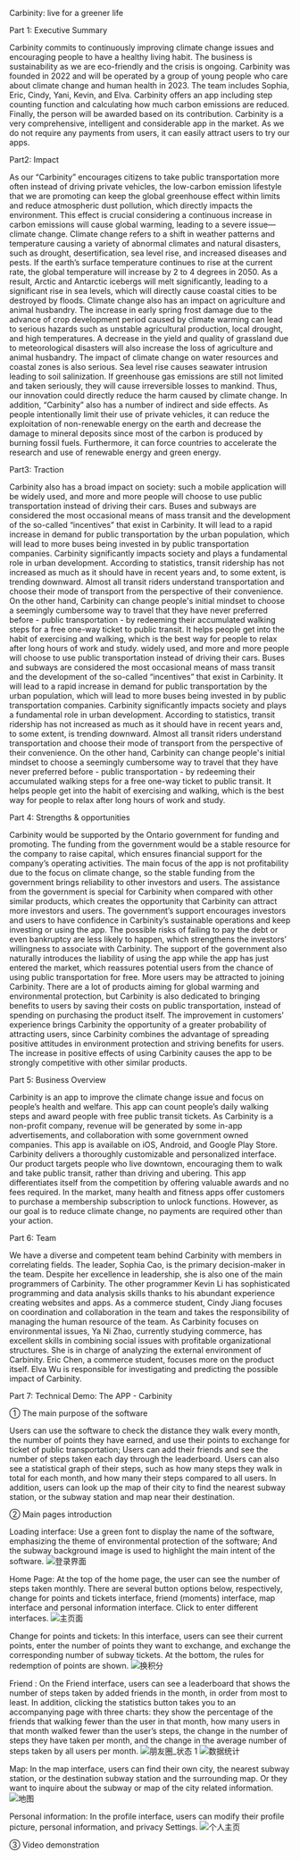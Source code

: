 Carbinity: live for a greener life


Part 1: Executive Summary 


Carbinity commits to continuously improving climate change issues and encouraging people to have a healthy living habit. The business is sustainability as we are eco-friendly and the crisis is ongoing. Carbinity was founded in 2022 and will be operated by a group of young people who care about climate change and human health in 2023. The team includes Sophia, Eric, Cindy, Yani, Kevin, and Elva. Carbinity offers an app including step counting function and calculating how much carbon emissions are reduced. Finally, the person will be awarded based on its contribution. Carbinity is a very comprehensive, intelligent and considerable app in the market. As we do not require any payments from users, it can easily attract users to try our apps. 



Part2: Impact 


As our “Carbinity” encourages citizens to take public transportation more often instead of driving private vehicles, the low-carbon emission lifestyle that we are promoting can keep the global greenhouse effect within limits and reduce atmospheric dust pollution, which directly impacts the environment. This effect is crucial considering a continuous increase in carbon emissions will cause global warming, leading to a severe issue—climate change. Climate change refers to a shift in weather patterns and temperature causing a variety of abnormal climates and natural disasters, such as drought, desertification, sea level rise, and increased diseases and pests. If the earth’s surface temperature continues to rise at the current rate, the global temperature will increase by 2 to 4 degrees in 2050. As a result, Arctic and Antarctic icebergs will melt significantly, leading to a significant rise in sea levels, which will directly cause coastal cities to be destroyed by floods. Climate change also has an impact on agriculture and animal husbandry. The increase in early spring frost damage due to the advance of crop development period caused by climate warming can lead to serious hazards such as unstable agricultural production, local drought, and high temperatures. A decrease in the yield and quality of grassland due to meteorological disasters will also increase the loss of agriculture and animal husbandry. The impact of climate change on water resources and coastal zones is also serious. Sea level rise causes seawater intrusion leading to soil salinization. If greenhouse gas emissions are still not limited and taken seriously, they will cause irreversible losses to mankind. Thus, our innovation could directly reduce the harm caused by climate change. In addition, “Carbinity” also has a number of indirect and side effects. As people intentionally limit their use of private vehicles, it can reduce the exploitation of non-renewable energy on the earth and decrease the damage to mineral deposits since most of the carbon is produced by burning fossil fuels. Furthermore, it can force countries to accelerate the research and use of renewable energy and green energy. 


Part3: Traction 


Carbinity also has a broad impact on society: such a mobile application will be widely used, and more and more people will choose to use public transportation instead of driving their cars. Buses and subways are considered the most occasional means of mass transit and the development of the so-called “incentives” that exist in Carbinity. It will lead to a rapid increase in demand for public transportation by the urban population, which will lead to more buses being invested in by public transportation companies. Carbinity significantly impacts society and plays a fundamental role in urban development. According to statistics, transit ridership has not increased as much as it should have in recent years and, to some extent, is trending downward. Almost all transit riders understand transportation and choose their mode of transport from the perspective of their convenience. On the other hand, Carbinity can change people's initial mindset to choose a seemingly cumbersome way to travel that they have never preferred before - public transportation - by redeeming their accumulated walking steps for a free one-way ticket to public transit. It helps people get into the habit of exercising and walking, which is the best way for people to relax after long hours of work and study. 
widely used, and more and more people will choose to use public transportation instead of driving their cars. Buses and subways are considered the most occasional means of mass transit and the development of the so-called “incentives” that exist in Carbinity. It will lead to a rapid increase in demand for public transportation by the urban population, which will lead to more buses being invested in by public transportation companies. Carbinity significantly impacts society and plays a fundamental role in urban development. According to statistics, transit ridership has not increased as much as it should have in recent years and, to some extent, is trending downward. Almost all transit riders understand transportation and choose their mode of transport from the perspective of their convenience. On the other hand, Carbinity can change people's initial mindset to choose a seemingly cumbersome way to travel that they have never preferred before - public transportation - by redeeming their accumulated walking steps for a free one-way ticket to public transit. It helps people get into the habit of exercising and walking, which is the best way for people to relax after long hours of work and study. 


Part 4: Strengths & opportunities 


Carbinity would be supported by the Ontario government for funding and promoting. The funding from the government would be a stable resource for the company to raise capital, which ensures financial support for the company’s operating activities. The main focus of the app is not profitability due to the focus on climate change, so the stable funding from the government brings reliability to other investors and users. The assistance from the government is special for Carbinity when compared with other similar products, which creates the opportunity that Carbinity can attract more investors and users. The government’s support encourages investors and users to have confidence in Carbinity’s sustainable operations and keep investing or using the app. The possible risks of failing to pay the debt or even bankruptcy are less likely to happen, which strengthens the investors’ willingness to associate with Carbinity. The support of the government also naturally introduces the liability of using the app while the app has just entered the market, which reassures potential users from the chance of using public transportation for free. More users may be attracted to joining Carbinity. There are a lot of products aiming for global warming and environmental protection, but Carbinity is also dedicated to bringing benefits to users by saving their costs on public transportation, instead of spending on purchasing the product itself. The improvement in customers’ experience brings Carbinity the opportunity of a greater probability of attracting users, since Carbinity combines the advantage of spreading positive attitudes in environment protection and striving benefits for users. The increase in positive effects of using Carbinity causes the app to be strongly competitive with other similar products. 


Part 5: Business Overview 


Carbinity is an app to improve the climate change issue and focus on people’s health and welfare. This app can count people’s daily walking steps and award people with free public transit tickets. As Carbinity is a non-profit company, revenue will be generated by some in-app advertisements, and collaboration with some government owned companies. This app is available on iOS, Android, and Google Play Store. Carbinity delivers a thoroughly customizable and personalized interface. Our product targets people who live downtown, encouraging them to walk and take public transit, rather than driving and ubering. This app differentiates itself from the competition by offering valuable awards and no fees required. In the market, many health and fitness apps offer customers to purchase a membership subscription to unlock functions. However, as our goal is to reduce climate change, no payments are required other than your action. 


Part 6: Team 


We have a diverse and competent team behind Carbinity with members in correlating fields. 
The leader, Sophia Cao, is the primary decision-maker in the team. Despite her excellence in leadership, she is also one of the main programmers of Carbinity. 
The other programmer Kevin Li has sophisticated programming and data analysis skills thanks to his abundant experience creating websites and apps. 
As a commerce student, Cindy Jiang focuses on coordination and collaboration in the team and takes the responsibility of managing the human resource of the team. 
As Carbinity focuses on environmental issues, Ya Ni Zhao, currently studying commerce, has excellent skills in combining social issues with profitable organizational structures. She is in charge of analyzing the external environment of Carbinity. 
Eric Chen, a commerce student, focuses more on the product itself. 
Elva Wu is responsible for investigating and predicting the possible impact of Carbinity.








Part 7: Technical Demo: The APP - Carbinity


①	The main purpose of the software

Users can use the software to check the distance they walk every month, the number of points they have earned, and use their points to exchange for ticket of public transportation; Users can add their friends and see the number of steps taken each day through the leaderboard.
Users can also see a statistical graph of their steps, such as how many steps they walk in total for each month, and how many their steps compared to all users. In addition, users can look up the map of their city to find the nearest subway station, or the subway station and map near their destination.

② Main pages introduction

Loading interface: Use a green font to display the name of the software, emphasizing the theme of environmental protection of the software; And the subway background image is used to highlight the main intent of the software.
![登录界面](https://user-images.githubusercontent.com/122585644/212417633-3798c93d-bd62-46cb-bb68-30e48b754ef5.png)



Home Page: At the top of the home page, the user can see the number of steps taken monthly. There are several button options below, respectively, change for points and tickets interface, friend (moments) interface, map interface and personal information interface. Click to enter different interfaces.
 ![主页面](https://user-images.githubusercontent.com/122585644/212417648-0a345ab0-7d62-41ad-8594-100f87377f36.png)


Change for points and tickets: In this interface, users can see their current points, enter the number of points they want to exchange, and exchange the corresponding number of subway tickets. At the bottom, the rules for redemption of points are shown.
 ![换积分](https://user-images.githubusercontent.com/122585644/212417697-7d5f7317-f927-4afc-a6fe-d3f528c028ca.png)



Friend : On the Friend interface, users can see a leaderboard that shows the number of steps taken by added friends in the month, in order from most to least. In addition, clicking the statistics button takes you to an accompanying page with three charts: they show the percentage of the friends that walking fewer than the user in that month, how many users in that month walked fewer than the user’s steps, the change in the number of steps they have taken per month, and the change in the average number of steps taken by all users per month.
![朋友圈_状态 1](https://user-images.githubusercontent.com/122585644/212417575-404e9009-2563-4f1d-9e90-09058c970899.png)
![数据统计](https://user-images.githubusercontent.com/122585644/212417736-dae662b7-765d-4fcc-8184-7f7712d97faa.png)



Map: In the map interface, users can find their own city, the nearest subway station, or the destination subway station and the surrounding map. Or they want to inquire about the subway or map of the city related information.
![地图](https://user-images.githubusercontent.com/122585644/212417773-9a792e0b-0e46-480e-9060-4541d7089bb6.png)

Personal information: In the profile interface, users can modify their profile picture, personal information, and privacy Settings.
![个人主页](https://user-images.githubusercontent.com/122585644/212417788-1be64965-3067-4bad-97d4-30e4f9fb0a00.png)

 
 
 
③	 Video demonstration
